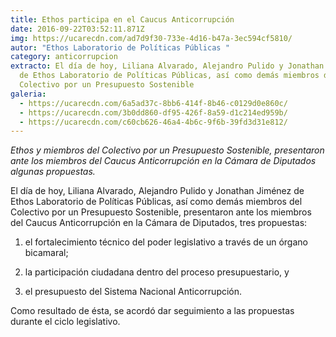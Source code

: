 ```yaml
---
title: Ethos participa en el Caucus Anticorrupción
date: 2016-09-22T03:52:11.871Z
img: https://ucarecdn.com/ad7d9f30-733e-4d16-b47a-3ec594cf5810/
autor: "Ethos Laboratorio de Políticas Públicas "
category: anticorrupcion
extracto: El día de hoy, Liliana Alvarado, Alejandro Pulido y Jonathan Jiménez
  de Ethos Laboratorio de Políticas Públicas, así como demás miembros del
  Colectivo por un Presupuesto Sostenible
galeria:
  - https://ucarecdn.com/6a5ad37c-8bb6-414f-8b46-c0129d0e860c/
  - https://ucarecdn.com/3b0dd860-df95-426f-8a59-d1c214ed959b/
  - https://ucarecdn.com/c60cb626-46a4-4b6c-9f6b-39fd3d31e812/
---
```

*Ethos y miembros del Colectivo por un Presupuesto Sostenible, presentaron ante los miembros del Caucus Anticorrupción en la Cámara de Diputados algunas propuestas.*

El día de hoy, Liliana Alvarado, Alejandro Pulido y Jonathan Jiménez de Ethos Laboratorio de Políticas Públicas, así como demás miembros del Colectivo por un Presupuesto Sostenible, presentaron ante los miembros del Caucus Anticorrupción en la Cámara de Diputados, tres propuestas:

1) el fortalecimiento técnico del poder legislativo a través de un órgano bicamaral;

2) la participación ciudadana dentro del proceso presupuestario, y

3) el presupuesto del Sistema Nacional Anticorrupción.

Como resultado de ésta, se acordó dar seguimiento a las propuestas durante el ciclo legislativo.